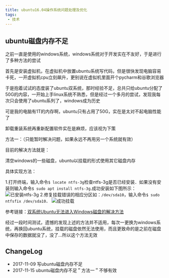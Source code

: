 ```yaml
---
title: ubuntu16.04操作系统问题处理及优化
tags:
 - 技术
---
```


## ubuntu磁盘内存不足

之前一直是使用的windows系统，windows系统对于开发实在不友好，于是进行了多种方法的尝试

首先是安装虚拟机，在虚拟机中放置ubuntu系统写代码，但是很快发现电脑容易卡死，一开虚拟机cpu立刻飙升，更别说在虚拟机里面开个pycharm和谷歌浏览器

于是抱着试试的态度装了ubuntu双系统，那时经验不足，总共只给ubuntu分配了50G的内容，一开始上手linux系统不熟悉，但是经过一个多月的尝试，发现我每次只会使用了ubuntu系列了，windows成为历史

可是我的电脑有1T的内存啊，ubuntu只有占用了50G，实在是太对不起电脑性能了

卸载重装系统再重新配置软件实在是麻烦，应该视为下策

方法一：（只能暂时解决问题，如果永远不再用另一个系统就有效）

目前的解决方法就是：

清空windows的一些磁盘，ubuntu以挂载的形式使用其它磁盘内存

具体实现方法：

1.打开终端，输入命令`$ locate ntfs-3g`检查ntfs-3g是否已经安装．如果没有安装则输入命令`$ sudo apt install ntfs-3g`.成功安装如下图所示：
![已安装ntfs-3g](http://ogzvyw5z8.bkt.clouddn.com/%E5%B7%B2%E5%AE%89%E8%A3%85ntfs-3g.png)
2.修复挂载错误的相应分区如：`/dev/sda10`，输入命令`$ sudo ntfsfix /dev/sda10`．
![成功挂载](http://ogzvyw5z8.bkt.clouddn.com/%E6%88%90%E5%8A%9F%E6%8C%82%E8%BD%BD.png)

参考链接：[双系统Ubuntu无法进入Windows磁盘的解决方法](http://www.xitongzhijia.net/xtjc/20160125/66233.html)

经过一段时间测试，遗憾的发现上述的方法并不适用，每次一更换为windows系统，再换回ubuntu系统，挂载的磁盘依然无法使用，而且更致命的是之前在磁盘中保存的数据就没了，没了...所以这个方法无效

## ChangeLog
- 2017-11-09 写ubuntu磁盘内存不足
- 2017-11-15 ubuntu磁盘内存不足＂方法一＂不够有效
